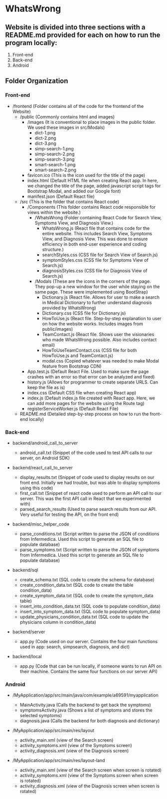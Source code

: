 # WhatsWrong

## Website is divided into three sections with a README.md provided for each on how to run the program locally:
1. Front-end
2. Back-end
3. Android

## Folder Organization

### Front-end

- /frontend (Folder contains all of the code for the frontend of the Website)
  - /public (Commonly contains html and images)
  	- /images (It is conventional to place images in the public folder. We used these images in src/Modals)
  	  - dict-1.png 
  	  - dict-2.png
  	  - dict-3.png
  	  - simp-search-1.png
  	  - simp-search-2.png
  	  - simp-search-3.png
  	  - smart-search-1.png
  	  - smart-search-2.png
  	- favicon.ico (This is the icon used for the title of the page)
  	- index.html (Default HTML file when creating React app. In here, we changed the title of the page, added javascript script tags for Bootstrap Modal, and added our Google font)
  	- manifest.json (Default React file)
  - /src (This is the folder that contains React code)
  	- /Components (This folder contains React code responsible for views within the website.)
  	  - /WhatsWrong (Folder containing React Code for Search View, Symptoms View, and Diagnosis View.)
  	  	- WhatsWrong.js (React file that contains code for the entire website. This includes Search View, Symptoms View, and Diagnosis View. This was done to ensure efficiency in both end-user experience and coding structure.)
  	  	- searchStyles.css (CSS file for Search View of Search.js)
  	  	- symptomStyles.css (CSS file for Symptoms View of Search.js)
  	  	- diagnosisStyles.css (CSS file for Diagnosis View of Search.js)
  	  - /Modals (These are the icons in the corners of the page. They pop-up a new window for the user while staying on the same page. These were implemented using BootStrap)
  	  	- Dictionary.js (React file. Allows for user to make a search in Medical Dictionary to further understand diagnosis provided by WhatsWrong)
  	  	- Dictionary.css (CSS file for Dictionary.js)
  	  	- HowToUse.js (React file. Step-by-step explanation to user on how the website works. Includes images from public/images)
  	  	- TeamContact.js (React file. Shows user the visionaries who made WhatsWrong possible. Also includes contact email)
  	  	- HowToUseTeamContact.css (CSS file for both HowToUse.js and TeamContact.js)
  	  	- modal.css (Copied whatever was needed to make Modal feature from Bootstrap CDN)
  	- App.test.js (Default React File. Used to make sure the page crashes with an error so that error can be analyzed and fixed)
  	- history.js (Allows for programmer to create separate URLS. Can keep the file as is)
  	- index.css (Default CSS file when creating React app)
  	- index.js (Default index.js file created with React app. Here, we can add more pages for the website using the Route tag)
  	- registerServiceWorker.js (Default React File)
  - README.md (Detailed step-by-step process on how to run the front-end locally)

### Back-end

- backend/android_call_to_server
  - android_call.txt (Snippet of the code used to test API calls to our server, on Android SDK)
  
- backend/react_call_to_server
  - display_results.txt (Snippet of code used to display results on our front end. Initially we had trouble, but was able to display symptoms using this code)
  - first_call.txt (Snippet of react code used to perform an API call to our server. This was the first API call in React that we experimented with)
  - parsed_search_results (Used to parse search results from our API. Very useful for testing the API, on the front end)
  
- backend/misc_helper_code
  - parse_conditions.txt (Script written to parse the JSON of conditions from Infermedica. Used this script to generate an SQL file to populate database)
  - parse_symptoms.txt (Script written to parse the JSON of symptoms from Infermedica. Used this script to generate an SQL file to populate database)
  
- backend/sql
  - create_schema.txt (SQL code to create the schema for database)
  - create_condition_data.txt (SQL code to create the table condition_data)
  - create_symptom_data.txt (SQL code to create the symptom_data table)
  - insert_into_condition_data.txt (SQL code to populate condition_data)
  - insert_into_symptom_data.txt (SQL code to populate symptom_data)
  - update_physicians_condition_data.txt (SQL code to update the physicians column in condition_data)
  
- backend/server
  - app.py (Code used on our server. Contains the four main functions used in app: search, simpsearch, diagnosis, and dict)
  
- backend/local
  - app.py (Code that can be run locally, if someone wants to run API on their machine. Contains the same four functions on our server API)

### Android

- /MyApplication/app/src/main/java/com/example/a69591/myapplication
  - MainActivity.java (Calls the backend to get back the symptoms)
  - symptomsActivity.java (Shows a list of symptoms and stores the selected symptoms)
  - diagnosis.java (Calls the backend for both diagnosis and dictionary)
 
- /MyApplication/app/src/main/res/layout
  - activity_main.xml (view of the Search screen)
  - activity_symptoms.xml (view of the Symptoms screen)
  - activity_diagnosis.xml (view of the Diagnosis screen)

- /MyApplication/app/src/main/res/layout-land
  - activity_main.xml (view of the Search screen when screen is rotated)
  - activity_symptoms.xml (view of the Symptoms screen when screen is rotated)
  - activity_diagnosis.xml (view of the Diagnosis screen when screen is rotated)
    
